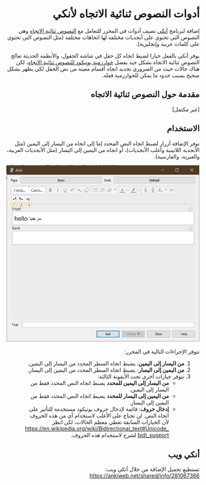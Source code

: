 <div dir="rtl">

# أدوات النصوص ثنائية الاتجاه لأنكي

إضافة لبرنامج [أنكي](https://apps.ankiweb.net/) تضيف أدوات في المحرر للتعامل مع
[النصوص ثنائية الاتجاه](https://ar.wikipedia.org/wiki/%D9%86%D8%B5_%D8%AB%D9%86%D8%A7%D8%A6%D9%8A_%D8%A7%D9%84%D8%A7%D8%AA%D8%AC%D8%A7%D9%87)
وهي النصوص التي تحتوي على أبجديات مختلفة لها اتجاهات مختلفة (مثل النصوص التي تحتوي على كلمات عربية وإنجليزية).

يوفر أنكي بالفعل خيارا لضبط اتجاه كل حقل في شاشة الحقول، والأنظمة الحديثة تعالج النصوص ثنائية الاتجاه بشكل جيد
بفضل [خوارزمية يونيكود للنصوص ثنائية الاتجاه](https://unicode.org/reports/tr9/)،
لكن هناك حالات حيث من الضروري تحديد اتجاه أقسام معينة من نص الحقل لكي يظهر بشكل صحيح بسبب حدود ما يمكن للخوارزمية فعله.

## مقدمة حول النصوص ثنائية الاتجاه

[غير مكتمل]

## الاستخدام

توفر الإضافة أزرار لضبط اتجاه النص المحدد إما إلى اتجاه من اليسار إلى اليمين (مثل الأبجدية اللاتينية وأغلب الأبجديات)،
أو اتجاه من اليمين إلى اليسار (مثل الأبجديات العربية، والعبرية، والفارسية).

![أزرار الإضافة في المحرر](demo/editor.png)

تتوفر الإجراءات التالية في المحرر:
1. **من اليسار إلى اليمين**: يضبط اتجاه السطر المحدد من اليسار إلى اليمين.
2. **من اليمين إلى اليسار**: يضبط اتجاه السطر المحدد من اليمين إلى اليسار.
3. تتوفر خيارات أخرى تحت الأيقونة الثالثة:
   - **من اليسار إلى اليمين للمحدد** يضبط اتجاه النص المحدد فقط من اليسار إلى اليمين.
   - **من اليمين إلى اليسار للمحدد** يضبط اتجاه النص المحدد فقط من اليمين إلى اليسار.
   - **إدخال حروف**: قائمة لإدخال حروف يونيكود مستخدمة للتأثير على اتجاه النص.
     لن تحتاج على الأغلب لاستخدام أي من هذه الحروف لأن الخيارات السابقة تغطي معظم الحالات،
     لكن انظر <https://en.wikipedia.org/wiki/Bidirectional_text#Unicode_bidi_support>
     لشرح لاستخدام هذه الحروف.

## أنكي ويب

تستطيع تحميل الإضافة من خلال أنكي ويب: <https://ankiweb.net/shared/info/281067366>

</div>
